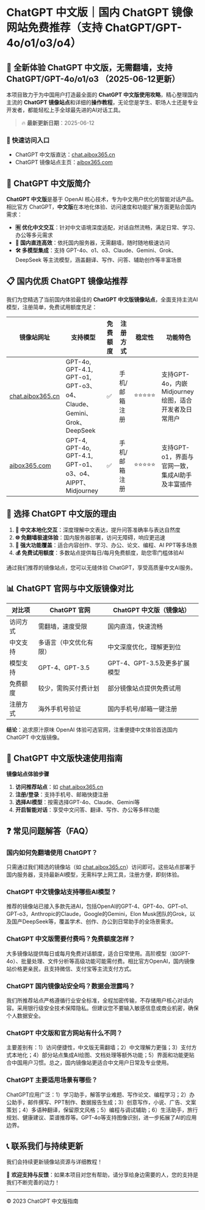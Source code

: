 # ChatGPT 中文版｜国内 ChatGPT 镜像网站免费推荐（支持 ChatGPT/GPT-4o/o1/o3/o4）

## 📢 全新体验 ChatGPT 中文版，无需翻墙，支持 ChatGPT/GPT-4o/o1/o3 （2025-06-12更新）

本项目致力于为中国用户打造最全面的 **ChatGPT 中文版使用攻略**，精心整理国内主流的 **ChatGPT 镜像站点**和详细的**操作教程**，无论您是学生、职场人士还是专业开发者，都能轻松上手全球最先进的AI对话工具。

> 🔥 **最新更新日期**：2025-06-12

### 🚀 快速访问入口

- ChatGPT 中文版直达：[chat.aibox365.cn](https://chat.aibox365.cn)
- ChatGPT 镜像站点主页：[aibox365.com](https://aibox365.com)

## 🤔 ChatGPT 中文版简介

**ChatGPT 中文版**是基于 OpenAI 核心技术，专为中文用户优化的智能对话产品。相比官方 ChatGPT，**中文版**在本地化体验、访问速度和功能扩展方面更贴合国内需求：

- **🈶 优化中文交互**：针对中文语境深度适配，对话自然流畅，满足日常、学习、办公等多元需求
- **🚀 国内直连高效**：依托国内服务器，无需翻墙，随时随地极速访问
- **🛠️ 多模型集成**：支持 GPT-4o、o1、o3、Claude、Gemini、Grok、DeepSeek 等主流模型，涵盖翻译、写作、问答、辅助创作等丰富场景

## 📋 国内优质 ChatGPT 镜像站推荐

我们为您精选了当前国内体验最佳的 **ChatGPT 中文版镜像站点**，全面支持主流AI模型，注册简单，免费试用额度充足：

| 镜像站网址 | 支持模型 | 免费额度 | 注册方式 | 稳定性 | 功能特色 |
|------------|----------|----------|----------|--------|----------|
| [chat.aibox365.cn](https://chat.aibox365.cn) | GPT-4o, GPT-4.1, GPT-o1, GPT-o3、o4、Claude、Gemini、Grok、DeepSeek | ✅ | 手机/邮箱注册 | ⭐⭐⭐⭐⭐ | 支持GPT-4o，内嵌Midjourney绘图，适合开发者及日常用户 |
| [aibox365.com](https://aibox365.com) | GPT-4, GPT-4o, GPT-4.1, GPT-o1、o3、o4、AIPPT、Midjourney | ✅ | 手机/邮箱注册 | ⭐⭐⭐⭐⭐ | 支持GPT-o1，界面与官网一致，集成AI助手及丰富插件 |

## 🌟 选择 ChatGPT 中文版的理由

1. **📝 中文本地化交互**：深度理解中文表达，提升问答准确率与表达自然度
2. **🌐 免翻墙极速体验**：国内服务器部署，访问无障碍，响应更迅速
3. **🎯 强大功能覆盖**：适合内容创作、学习、办公、论文、编程、AI PPT等多场景
4. **💰 免费试用额度**：多数站点提供每日/每月免费额度，助您零门槛体验AI

通过我们推荐的镜像站点，您可以无缝体验 ChatGPT，享受高质量中文AI服务。

## 📊 ChatGPT 官网与中文版镜像对比

| 对比项 | ChatGPT 官网 | ChatGPT 中文版（镜像站） |
|--------|--------------|--------------------------|
| 访问方式 | 需翻墙，速度受限 | 国内直连，快速流畅 |
| 中文支持 | 多语言（中文优化有限） | 中文深度优化，理解更到位 |
| 模型支持 | GPT-4、GPT-3.5 | GPT-4、GPT-3.5及更多扩展模型 |
| 免费额度 | 较少，需购买付费计划 | 部分镜像站点提供免费试用 |
| 注册方式 | 海外手机号验证 | 国内手机号/邮箱一键注册 |

**结论**：追求原汁原味 OpenAI 体验可选官网，注重便捷中文体验首选国内 ChatGPT 中文版镜像。

## 📝 ChatGPT 中文版快速使用指南

**镜像站点体验步骤**

1. **访问推荐站点**：如 [chat.aibox365.cn](https://chat.aibox365.cn)
2. **注册/登录**：支持手机号、邮箱快捷注册
3. **选择AI模型**：按需选择GPT-4o、Claude、Gemini等
4. **开启智能对话**：享受中文问答、翻译、写作、办公等多样功能

## ❓ 常见问题解答（FAQ）

### 国内如何免翻墙使用 ChatGPT？

只需通过我们精选的镜像站（如 [chat.aibox365.cn](https://chat.aibox365.cn)）访问即可。这些站点部署于国内服务器，支持最新AI模型，无需科学上网工具，注册方便，即刻体验。

### ChatGPT 中文镜像站支持哪些AI模型？

推荐的镜像站已接入多款先进AI，包括OpenAI的GPT-4、GPT-4o、GPT-o1、GPT-o3，Anthropic的Claude，Google的Gemini，Elon Musk团队的Grok，以及国产DeepSeek等，覆盖学术、创作、办公到日常助手的全场景需求。

### ChatGPT 中文版需要付费吗？免费额度怎样？

大多镜像站提供每日或每月免费对话额度，适合日常使用。高阶模型（如GPT-4o）、批量处理、文件分析等高级功能可能需付费。相比官方OpenAI，国内镜像站价格更亲民，且支持微信、支付宝等主流支付方式。

### ChatGPT 国内镜像站安全吗？数据会泄露吗？

我们所推荐站点严格遵循行业安全标准，全程加密传输，不存储用户核心对话内容。采用银行级安全技术保障隐私。但建议您不要输入敏感信息或商业机密，确保个人数据安全。

### ChatGPT 中文版和官方网站有什么不同？

主要差别有：1）访问便捷性，中文版无需翻墙；2）中文理解力更强；3）支付方式本地化；4）部分站点集成AI绘图、文档处理等额外功能；5）界面和功能更贴合中国用户习惯。总之，国内镜像站更适合中文用户日常及专业使用。

### ChatGPT 主要适用场景有哪些？

ChatGPT应用广泛：1）学习助手，解答学业难题、写作论文、编程学习；2）办公助手，邮件撰写、PPT制作、数据报告生成；3）创意写作，小说、广告、文案策划；4）多语种翻译，保留原文风格；5）编程与调试辅助；6）生活助手，旅行规划、健康建议、菜谱推荐等。GPT-4o等支持图像识别，进一步拓展了AI的应用边界。

## 📞 联系我们与持续更新

我们会持续更新镜像站资源与详细教程！

🌟 **欢迎支持与反馈**：如果本项目对您有帮助，请分享给身边需要的人，您的支持是我们不断完善的动力！

---

© 2023 ChatGPT 中文版指南
